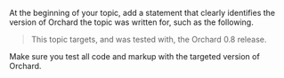 
At the beginning of your topic, add a statement that clearly identifies the version of Orchard the topic was written for, such as the following.

> This topic targets, and was tested with, the Orchard 0.8 release.

Make sure you test all code and markup with the targeted version of Orchard.
